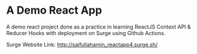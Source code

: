 # A Demo React App

A demo react project done as a practice in learning ReactJS Context API & Reducer Hooks with deployment on Surge using Github Actions.

Surge Website Link: http://saifullahamin_reactapp4.surge.sh/


